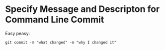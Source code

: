 # Specify Message and Descripton for Command Line Commit


Easy peasy:

```shell
git commit -m "what changed" -m "why I changed it"
```
